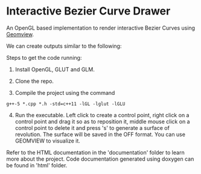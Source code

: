 # Interactive Bezier Curve Drawer

An OpenGL based implementation to render interactive Bezier Curves using [Geomview](www.geomview.org/).

We can create outputs similar to the following:

Steps to get the code running:

1. Install OpenGL, GLUT and GLM.

2. Clone the repo.

3. Compile the project using the command 
```
g++-5 *.cpp *.h -std=c++11 -lGL -lglut -lGLU
```

4. Run the executable. Left click to create a control point, right click on a control point and drag it so as to reposition it, middle mouse click on a control point to delete it and press 's' to generate a surface of revolution. The surface will be saved in the OFF format. You can use GEOMVIEW to visualize it.

Refer to the HTML documentation in the 'documentation' folder to learn more about the project. Code documentation generated using doxygen can be found in 'html' folder.

